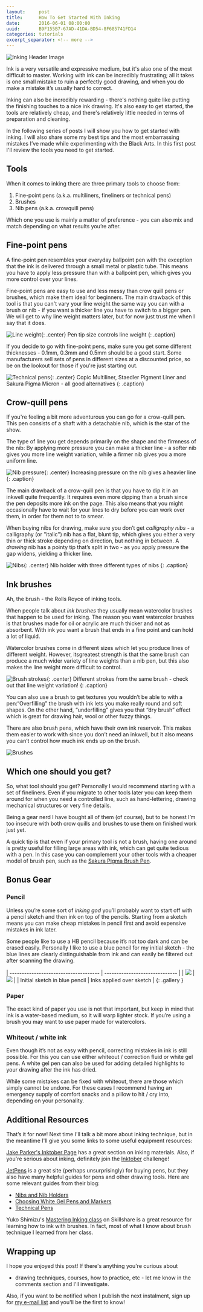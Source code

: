 ```yaml
---
layout:     post
title:      How To Get Started With Inking
date:       2016-06-01 08:00:00
uuid:       B9F155B7-67AD-41DA-BD54-8F685741FD14
categories: tutorials
excerpt_separator: <!-- more -->
---
```


![Inking Header Image](/assets/inking-headline.jpg)

Ink is a very versatile and expressive medium, but it's also one of
the most difficult to master. Working with ink can be incredibly
frustrating; all it takes is one small mistake to ruin a perfectly
good drawing, and when you do make a mistake it’s usually hard to
correct.

<!-- more -->

Inking can also be incredibly rewarding - there's nothing quite like
putting the finishing touches to a nice ink drawing. It's also easy to
get started, the tools are relatively cheap, and there's relatively
little needed in terms of preparation and cleaning.

In the following series of posts I will show you how to get started
with inking. I will also share some my best tips and the most
embarrassing mistakes I’ve made while experimenting with the Black
Arts. In this first post I'll review the tools you need to get
started.

## Tools

When it comes to inking there are three primary tools to choose from: 

 1. Fine-point pens (a.k.a. multiliners, fineliners or technical pens)
 2. Brushes 
 3. Nib pens (a.k.a. crowquill pens)
    
Which one you use is mainly a matter of preference - you can also mix
and match depending on what results you’re after.

## Fine-point pens

A fine-point pen resembles your everyday ballpoint pen with the
exception that the ink is delivered through a small metal or plastic
tube. This means you have to apply less pressure than with a ballpoint
pen, which gives you more control over your lines.

Fine-point pens are easy to use and less messy than crow quill pens or
brushes, which make them ideal for beginners. The main drawback of
this tool is that you can't vary your line weight the same way you can
with a brush or nib - if you want a thicker line you have to switch to
a bigger pen. We will get to why line weight matters later, but for
now just trust me when I say that it does.

![Line weight](/assets/line-weights-pen.jpg){: .center}
Pen tip size controls line weight
{: .caption}

If you decide to go with fine-point pens, make sure you get some
different thicknesses - 0.1mm, 0.3mm and 0.5mm should be a good start.
Some manufacturers sell sets of pens in different sizes at
a discounted price, so be on the lookout for those if you're just
starting out.

![Technical pens](/assets/technical-pens.jpg){: .center}
Copic Multiliner, Staedler Pigment Liner and Sakura Pigma Micron - all
good alternatives
{: .caption}

## Crow-quill pens

If you're feeling a bit more adventurous you can go for a crow-quill
pen. This pen consists of a shaft with a detachable nib, which is the
star of the show.

The type of line you get depends primarily on the shape and the
firmness of the nib: By applying more pressure you can make a thicker
line - a softer nib gives you more line weight variation, while
a firmer nib gives you a more uniform line.

![Nib pressure](/assets/line-weights-nib-pen.jpg){: .center}
Increasing pressure on the nib gives a heavier line
{: .caption}

The main drawback of a crow-quill pen is that you have to dip it in an
inkwell quite frequently. It requires even more dipping than a brush
since the pen deposits more ink on the page. This also means that you
might occasionally have to wait for your lines to dry before you can
work over them, in order for them not to to smear. 

When buying nibs for drawing, make sure you don’t get *calligraphy
nibs* - a calligraphy (or "italic") nib has a flat, blunt tip, which
gives you either a very thin or thick stroke depending on direction,
but nothing in between. A *drawing* nib has a pointy tip that’s split
in two - as you apply pressure the gap widens, yielding a thicker
line.

![Nibs](/assets/nib-pen.jpg){: .center}
Nib holder with three different types of nibs
{: .caption}

## Ink brushes

Ah, the brush - the Rolls Royce of inking tools.

When people talk about *ink brushes* they usually mean watercolor
brushes that happen to be used for inking. The reason you want
watercolor brushes is that brushes made for oil or acrylic are much
thicker and not as absorbent. With ink you want a brush that ends in
a fine point and can hold a lot of liquid.

Watercolor brushes come in different sizes which let you produce lines
of different weight. However, itsgreatest strength is that the
same brush can produce a much wider variety of line weights than a nib
pen, but this also makes the line weight more difficult to control. 

![Brush strokes](/assets/line-weights-brush.jpg){: .center}
Different strokes from the same brush - check out that line weight variation!
{: .caption}

You can also use a brush to get textures you wouldn’t be able to with
a pen:“Overfilling” the brush with ink lets you make really round and
soft shapes. On the other hand, “underfilling” gives you that “dry
brush” effect which is great for drawing hair, wool or other fuzzy
things. 

There are also brush pens, which have their own ink reservoir. This
makes them easier to work with since you don’t need an inkwell, but it
also means you can’t control how much ink ends up on the brush.

![Brushes](/assets/brushes.jpg)

## Which one should you get?

So, what tool should you get? Personally I would recommend starting
with a set of fineliners. Even if you migrate to other tools later you
can keep them around for when you need a controlled line, such as
hand-lettering, drawing mechanical structures or very fine details.

Being a gear nerd I have bought all of them (of course), but to be
honest I’m too insecure with both crow quills and brushes to use them
on finished work just yet. 

A quick tip is that even if your primary tool is not a brush, having
one around is pretty useful for filling large areas with ink, which
can get quite tedious with a pen. In this case you can complement your
other tools with a cheaper model of brush pen, such as the [Sakura
Pigma Brush
Pen](http://www.jetpens.com/Sakura-Pigma-Brush-Pen-Black-Ink/pd/2366).

## Bonus Gear

### Pencil

Unless you’re some sort of *inking god* you’ll probably want to start
off with a pencil sketch and then ink on top of the pencils. Starting
from a sketch means you can make cheap mistakes in pencil first and
avoid expensive mistakes in ink later.

Some people like to use a HB pencil because it’s not too dark and can
be erased easily. Personally I like to use a blue pencil for my
initial sketch - the blue lines are clearly distinguishable from ink
and can easily be filtered out after scanning the drawing.

| ------------------------------------- | ------------------------------ |
| ![](/assets/punk-cow-blue-pencil.jpg) | ![](/assets/punk-cow-inks.jpg) |
| Initial sketch in blue pencil         | Inks applied over sketch       |
{: .gallery }

### Paper

The exact kind of paper you use is not that important, but keep in
mind that ink is a water-based medium, so it will warp lighter stock.
If you’re using a brush you may want to use paper made for
watercolors.

### Whiteout / white ink

Even though it’s not as easy with pencil, correcting mistakes in ink
is still possible. For this you can use either whiteout / correction
fluid or white gel pens. A white gel pen can also be used for adding
detailed highlights to your drawing after the ink has dried.

While some mistakes can be fixed with whiteout, there are those which
simply cannot be undone. For these cases I recommend having an
emergency supply of comfort snacks and a pillow to hit / cry into,
depending on your personality.

## Additional Resources

That’s it for now! Next time I'll talk a bit more about inking
technique, but in the meantime I'll give you some links to some useful
equipment resources:

[Jake Parker's Inktober Page](http://mrjakeparker.com/inktober) has
a great section on inking materials. Also, if you're serious about
inking, definitely join the
[Inktober](https://twitter.com/hashtag/inktober) challenge!

[JetPens](http://www.jetpens.com/) is a great site (perhaps
unsurprisingly) for buying pens, but they also have many helpful
guides for pens and other drawing tools. Here are some relevant
guides from their blog:

 * [Nibs and Nib Holders](http://www.jetpens.com/blog/guide-to-nibs-and-nib-holders/pt/763)
 * [Choosing White Gel Pens and Markers](http://www.jetpens.com/blog/guide-to-choosing-white-gel-ink-pens-and-markers/pt/340)
 * [Technical Pens](http://www.jetpens.com/blog/guide-to-technical-pens/pt/436)

Yuko Shimizu's [Mastering Inking
class](https://www.skillshare.com/classes/design/Mastering-Inking-Basic-and-Pro-Techniques/1970343004)
on Skillshare is a great resource for learning how to ink with
brushes. In fact, most of what I know about brush technique I learned
from her class.

## Wrapping up

I hope you enjoyed this post! If there's anything you're curious about
- drawing techniques, courses, how to practice, etc - let me know in
the comments section and I'll investigate.

Also, if you want to be notified when I publish the next instalment,
sign up for [my e-mail list](http://eepurl.com/bNWxFD) and you'll be
the first to know!
